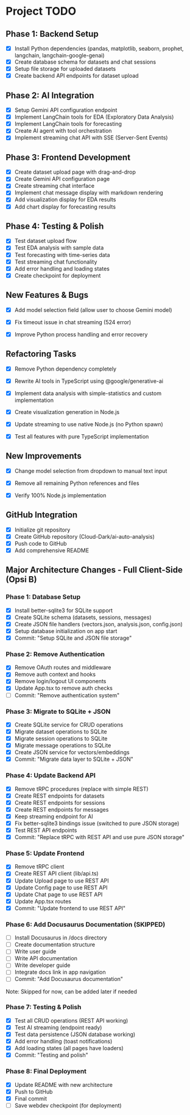 # Project TODO

## Phase 1: Backend Setup
- [x] Install Python dependencies (pandas, matplotlib, seaborn, prophet, langchain, langchain-google-genai)
- [x] Create database schema for datasets and chat sessions
- [x] Setup file storage for uploaded datasets
- [x] Create backend API endpoints for dataset upload

## Phase 2: AI Integration
- [x] Setup Gemini API configuration endpoint
- [x] Implement LangChain tools for EDA (Exploratory Data Analysis)
- [x] Implement LangChain tools for forecasting
- [x] Create AI agent with tool orchestration
- [x] Implement streaming chat API with SSE (Server-Sent Events)

## Phase 3: Frontend Development
- [x] Create dataset upload page with drag-and-drop
- [x] Create Gemini API configuration page
- [x] Create streaming chat interface
- [x] Implement chat message display with markdown rendering
- [x] Add visualization display for EDA results
- [x] Add chart display for forecasting results

## Phase 4: Testing & Polish
- [x] Test dataset upload flow
- [x] Test EDA analysis with sample data
- [x] Test forecasting with time-series data
- [x] Test streaming chat functionality
- [x] Add error handling and loading states
- [x] Create checkpoint for deployment

## New Features & Bugs

- [x] Add model selection field (allow user to choose Gemini model)
- [x] Fix timeout issue in chat streaming (524 error)
- [x] Improve Python process handling and error recovery


## Refactoring Tasks

- [x] Remove Python dependency completely
- [x] Rewrite AI tools in TypeScript using @google/generative-ai
- [x] Implement data analysis with simple-statistics and custom implementation
- [x] Create visualization generation in Node.js
- [x] Update streaming to use native Node.js (no Python spawn)
- [x] Test all features with pure TypeScript implementation


## New Improvements

- [x] Change model selection from dropdown to manual text input
- [x] Remove all remaining Python references and files
- [x] Verify 100% Node.js implementation


## GitHub Integration

- [x] Initialize git repository
- [x] Create GitHub repository (Cloud-Dark/ai-auto-analysis)
- [x] Push code to GitHub
- [x] Add comprehensive README

## Major Architecture Changes - Full Client-Side (Opsi B)

### Phase 1: Database Setup
- [x] Install better-sqlite3 for SQLite support
- [x] Create SQLite schema (datasets, sessions, messages)
- [x] Create JSON file handlers (vectors.json, analysis.json, config.json)
- [x] Setup database initialization on app start
- [x] Commit: "Setup SQLite and JSON file storage"

### Phase 2: Remove Authentication
- [x] Remove OAuth routes and middleware
- [x] Remove auth context and hooks
- [x] Remove login/logout UI components
- [x] Update App.tsx to remove auth checks
- [ ] Commit: "Remove authentication system"

### Phase 3: Migrate to SQLite + JSON
- [x] Create SQLite service for CRUD operations
- [x] Migrate dataset operations to SQLite
- [x] Migrate session operations to SQLite
- [x] Migrate message operations to SQLite
- [x] Create JSON service for vectors/embeddings
- [x] Commit: "Migrate data layer to SQLite + JSON"

### Phase 4: Update Backend API
- [x] Remove tRPC procedures (replace with simple REST)
- [x] Create REST endpoints for datasets
- [x] Create REST endpoints for sessions
- [x] Create REST endpoints for messages
- [x] Keep streaming endpoint for AI
- [x] Fix better-sqlite3 bindings issue (switched to pure JSON storage)
- [x] Test REST API endpoints
- [x] Commit: "Replace tRPC with REST API and use pure JSON storage"

### Phase 5: Update Frontend
- [x] Remove tRPC client
- [x] Create REST API client (lib/api.ts)
- [x] Update Upload page to use REST API
- [x] Update Config page to use REST API
- [x] Update Chat page to use REST API
- [x] Update App.tsx routes
- [x] Commit: "Update frontend to use REST API"

### Phase 6: Add Docusaurus Documentation (SKIPPED)
- [ ] Install Docusaurus in /docs directory
- [ ] Create documentation structure
- [ ] Write user guide
- [ ] Write API documentation
- [ ] Write developer guide
- [ ] Integrate docs link in app navigation
- [ ] Commit: "Add Docusaurus documentation"

Note: Skipped for now, can be added later if needed

### Phase 7: Testing & Polish
- [x] Test all CRUD operations (REST API working)
- [x] Test AI streaming (endpoint ready)
- [x] Test data persistence (JSON database working)
- [x] Add error handling (toast notifications)
- [x] Add loading states (all pages have loaders)
- [x] Commit: "Testing and polish"

### Phase 8: Final Deployment
- [x] Update README with new architecture
- [x] Push to GitHub
- [x] Final commit
- [ ] Save webdev checkpoint (for deployment)
